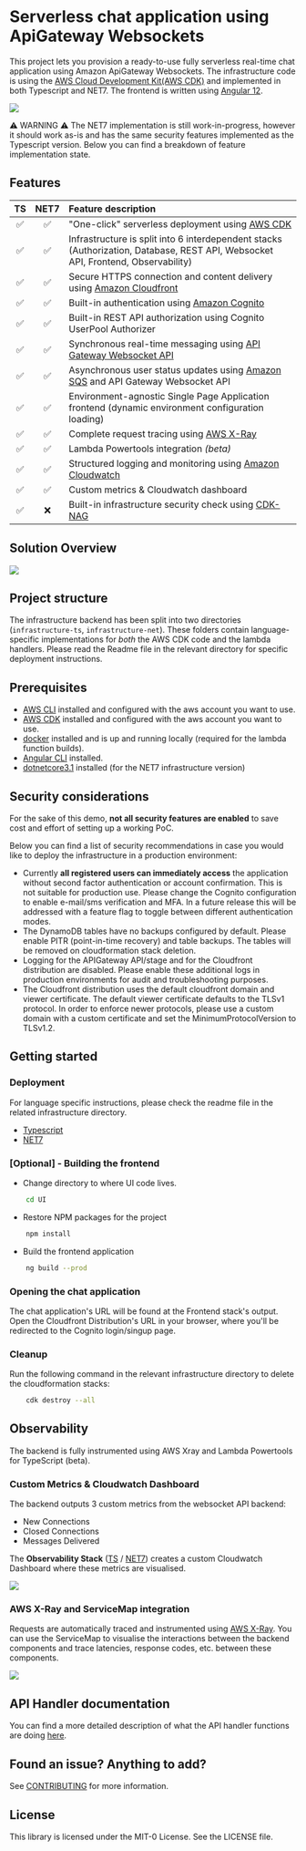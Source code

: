 # Serverless chat application using ApiGateway Websockets
This project lets you provision a ready-to-use fully serverless real-time chat application using Amazon ApiGateway Websockets. The infrastructure code is using the [AWS Cloud Development Kit(AWS CDK)](https://aws.amazon.com/cdk/) and implemented in both Typescript and NET7. The frontend is written using [Angular 12](https://angular.io/).

![](assets/chat_UI.png)

:warning: WARNING :warning: The NET7 implementation is still work-in-progress, however it should work as-is and has the same security features implemented as the Typescript version. Below you can find a breakdown of feature implementation state.

## Features
| TS | NET7 | Feature description |
| :---: | :---: | :--- |
| :white_check_mark: | :white_check_mark: | "One-click" serverless deployment using [AWS CDK](https://aws.amazon.com/cdk/) | 
| :white_check_mark: | :white_check_mark: | Infrastructure is split into 6 interdependent stacks (Authorization, Database, REST API, Websocket API, Frontend, Observability)
| :white_check_mark: | :white_check_mark: | Secure HTTPS connection and content delivery using [Amazon Cloudfront](https://aws.amazon.com/cloudfront/)
| :white_check_mark: | :white_check_mark: | Built-in authentication using [Amazon Cognito](https://aws.amazon.com/cognito/)
| :white_check_mark: | :white_check_mark: | Built-in REST API authorization using Cognito UserPool Authorizer
| :white_check_mark: | :white_check_mark: | Synchronous real-time messaging using [API Gateway Websocket API](https://docs.aws.amazon.com/apigateway/latest/developerguide/apigateway-websocket-api.html)
| :white_check_mark: | :white_check_mark: | Asynchronous user status updates using [Amazon SQS](https://aws.amazon.com/sqs/) and API Gateway Websocket API
| :white_check_mark: | :white_check_mark: | Environment-agnostic Single Page Application frontend (dynamic environment configuration loading)
| :white_check_mark: | :white_check_mark: | Complete request tracing using [AWS X-Ray](https://aws.amazon.com/xray/)
| :white_check_mark: | :white_check_mark: | Lambda Powertools integration *(beta)*
| :white_check_mark: | :white_check_mark: | Structured logging and monitoring using [Amazon Cloudwatch](https://aws.amazon.com/cloudwatch/)
| :white_check_mark: | :white_check_mark: | Custom metrics & Cloudwatch dashboard
| :white_check_mark: | :x: | Built-in infrastructure security check using [CDK-NAG](https://github.com/cdklabs/cdk-nag)


## Solution Overview
![](assets/websocket_chat.png)

## Project structure
The infrastructure backend has been split into two directories (`infrastructure-ts`, `infrastructure-net`). These folders contain language-specific implementations for *both* the AWS CDK code and the lambda handlers. Please read the Readme file in the relevant directory for specific deployment instructions.

## Prerequisites

- [AWS CLI](https://aws.amazon.com/cli/) installed and configured with the aws account you want to use.
- [AWS CDK](https://docs.aws.amazon.com/cdk/latest/guide/getting_started.html) installed and configured with the aws account you want to use.
- [docker](https://docs.docker.com/get-docker/) installed and is up and running locally (required for the lambda function builds).
- [Angular CLI](https://angular.io/cli) installed.
- [dotnetcore3.1](https://dotnet.microsoft.com/download/dotnet-core/3.1) installed (for the NET7 infrastructure version)

## Security considerations
For the sake of this demo, **not all security features are enabled** to save cost and effort of setting up a working PoC. 

Below you can find a list of security recommendations in case you would like to deploy the infrastructure in a production environment:
- Currently **all registered users can immediately access** the application without second factor authentication or account confirmation. This is not suitable for production use. Please change the Cognito configuration to enable e-mail/sms verification and MFA. In a future release this will be addressed with a feature flag to toggle between different authentication modes.
- The DynamoDB tables have no backups configured by default. Please enable PITR (point-in-time recovery) and table backups. The tables will be removed on cloudformation stack deletion.
- Logging for the APIGateway API/stage and for the Cloudfront distribution are disabled. Please enable these additional logs in production environments for audit and troubleshooting purposes.
- The Cloudfront distribution uses the default cloudfront domain and viewer certificate. The default viewer certificate defaults to the TLSv1 protocol. In order to enforce newer protocols, please use a custom domain with a custom certificate and set the MinimumProtocolVersion to TLSv1.2.

## Getting started
### Deployment

For language specific instructions, please check the readme file in the related infrastructure directory.

- [Typescript](./infrastructure-ts/README.md)
- [NET7](./infrastructure-net7/README.md)

### [Optional] - Building the frontend
- Change directory to where UI code lives.
```bash
    cd UI
```
- Restore NPM packages for the project
```bash
    npm install
```
- Build the frontend application
```bash
    ng build --prod
```

### Opening the chat application
The chat application's URL will be found at the Frontend stack's output. Open the Cloudfront Distribution's URL in your browser, where you'll be redirected to the Cognito login/singup page. 

### Cleanup
Run the following command in the relevant infrastructure directory to delete the cloudformation stacks:
```bash
    cdk destroy --all
```

## Observability
The backend is fully instrumented using AWS Xray and Lambda Powertools for TypeScript (beta).

### Custom Metrics & Cloudwatch Dashboard
The backend outputs 3 custom metrics from the websocket API backend:
* New Connections
* Closed Connections
* Messages Delivered

The **Observability Stack** ([TS](./infrastructure-ts/lib/observability-stack.ts) / [NET7](./infrastructure-net7/src/Infrastructure/Stacks/ObservabilityStack.cs)) creates a custom Cloudwatch Dashboard where these metrics are visualised.

![](assets/dashboard.png)

### AWS X-Ray and ServiceMap integration
Requests are automatically traced and instrumented using [AWS X-Ray](https://aws.amazon.com/xray/). You can use the ServiceMap to visualise the interactions between the backend components and trace latencies, response codes, etc. between these components.

![](assets/service_map.png)


## API Handler documentation
You can find a more detailed description of what the API handler functions are doing [here](/infrastructure-ts/resources/handlers/README.md).

## Found an issue? Anything to add?
See [CONTRIBUTING](CONTRIBUTING.md#security-issue-notifications) for more information.

## License

This library is licensed under the MIT-0 License. See the LICENSE file.
